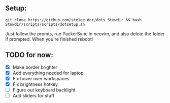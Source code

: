 ## Setup:

``
git clone https://github.com/ste1ee-dot/dots Stowdir && bash Stowdir/scripts/scripts/dotsetup.sh
``

Just follow the promts, run PackerSync in neovim, and also delete the folder if prompted.
When you're finished reboot!

## TODO for now:
* [x] Make border brighter
* [x] Add everything needed for laptop
* [x] Fix hover over workspaces
* [x] Fix brightness hotkey
* [ ] Figure out keyboard backlight
* [ ] Add sliders for stuff
